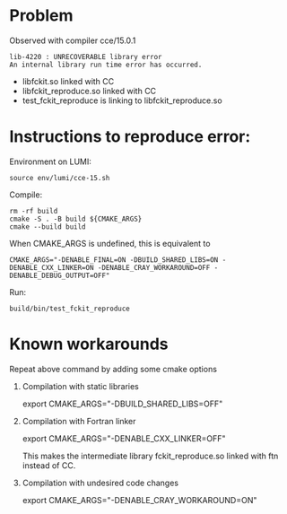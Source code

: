 # Problem

Observed with compiler cce/15.0.1

    lib-4220 : UNRECOVERABLE library error
    An internal library run time error has occurred.

- libfckit.so linked with CC
- libfckit_reproduce.so linked with CC
- test_fckit_reproduce is linking to libfckit_reproduce.so

# Instructions to reproduce error:

Environment on LUMI:

    source env/lumi/cce-15.sh

Compile:

    rm -rf build
    cmake -S . -B build ${CMAKE_ARGS}
    cmake --build build

When CMAKE_ARGS is undefined, this is equivalent to

    CMAKE_ARGS="-DENABLE_FINAL=ON -DBUILD_SHARED_LIBS=ON -DENABLE_CXX_LINKER=ON -DENABLE_CRAY_WORKAROUND=OFF -DENABLE_DEBUG_OUTPUT=OFF"

Run:

    build/bin/test_fckit_reproduce

# Known workarounds

Repeat above command by adding some cmake options 

1. Compilation with static libraries

    export CMAKE_ARGS="-DBUILD_SHARED_LIBS=OFF"

2. Compilation with Fortran linker

    export CMAKE_ARGS="-DENABLE_CXX_LINKER=OFF"

    This makes the intermediate library fckit_reproduce.so linked with ftn instead of CC.

3. Compilation with undesired code changes

    export CMAKE_ARGS="-DENABLE_CRAY_WORKAROUND=ON"

